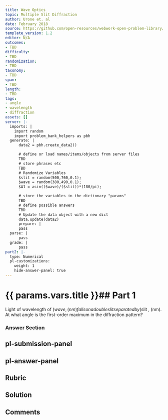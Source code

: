 ```yaml
---
title: Wave Optics
topic: Multiple Slit Diffraction
author: Urone et. al
date: February 2018
source: https://github.com/open-resources/webwork-open-problem-library/tree/master/Contrib/BrockPhysics/College_Physics_Urone/27.Wave_Optics/Multiple_Slit_Diffraction/NU_U17-27-04-020.pg
template_version: 1.2
editor: N/A
outcomes:
- TBD
difficulty:
- TBD
randomization:
- TBD
taxonomy:
- TBD
span:
- TBD
length:
- TBD
tags:
- angle
- wavelength
- diffraction
assets: []
server: |-
  imports: |
    import random
    import problem_bank_helpers as pbh
  generate: |
      data2 = pbh.create_data2()

      # define or load names/items/objects from server files
      TBD
      # store phrases etc
      TBD
      # Randomize Variables
      $slit = random(500,760,0.1);
      $wave = random(380,490,0.1);
      $A1 = asin(($wave)/($slit))*(180/pi);

      # store the variables in the dictionary "params"
      TBD
      # define possible answers
      TBD
      # Update the data object with a new dict
      data.update(data2)
      prepare: |
      pass
  parse: |
      pass
  grade: |
      pass
part2: |-
  type: Numerical
  pl-customizations:
    weight: 1
    hide-answer-panel: true
---
```


# {{ params.vars.title }}## Part 1 
Light of wavelength of ($wave , (nm) falls on a double slit separated by ($slit , (nm). At what angle is the first-order maximum in the diffraction pattern? 


### Answer Section 


## pl-submission-panel 


## pl-answer-panel 


## Rubric 


## Solution 


## Comments 


